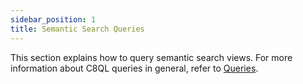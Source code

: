 ```yaml
---
sidebar_position: 1
title: Semantic Search Queries
---
```


This section explains how to query semantic search views. For more information about C8QL queries in general, refer to [Queries](../../../queries/).

<DocCardList />
